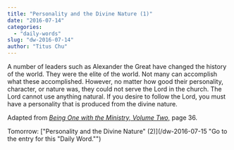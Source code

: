 ```yaml
---
title: "Personality and the Divine Nature (1)"
date: "2016-07-14"
categories: 
  - "daily-words"
slug: "dw-2016-07-14"
author: "Titus Chu"
---
```


A number of leaders such as Alexander the Great have changed the history of the world. They were the elite of the world. Not many can accomplish what these accomplished. However, no matter how good their personality, character, or nature was, they could not serve the Lord in the church. The Lord cannot use anything natural. If you desire to follow the Lord, you must have a personality that is produced from the divine nature.

Adapted from _[Being One with the Ministry, Volume Two,](/book-one-with-the-ministry-vol-2/ "Go to the listing for this book.")_ page 36.

Tomorrow: ["Personality and the Divine Nature" (2)](/dw-2016-07-15 "Go to the entry for this "Daily Word."")
